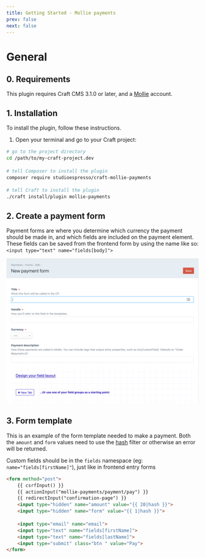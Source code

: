 ```yaml
---
title: Getting Started - Mollie payments
prev: false
next: false
---
```


# General

## 0. Requirements

This plugin requires Craft CMS 3.1.0 or later, and a [Mollie](https://www.mollie.com) account.


## 1. Installation

To install the plugin, follow these instructions.

1. Open your terminal and go to your Craft project:

```bash
# go to the project directory
cd /path/to/my-craft-project.dev

# tell Composer to install the plugin
composer require studioespresso/craft-mollie-payments

# tell Craft to install the plugin
./craft install/plugin mollie-payments
```

## 2. Create a payment form

Payment forms are where you determine which currency the payment should be made in, and which fields are included on the payment element. 
These fields can be saved from the frontend form by using the name like so: ``<input type="text" name="fields[body]">``

<img src="./images/paymentform.png">


## 3. Form template
This is an example of the form template needed to make a payment. Both the `amount` and `form` values need to use the [hash](https://docs.craftcms.com/v3/dev/filters.html#hash) filter or otherwise an error will be returned.

Custom fields should be in the `fields` namespace (eg: `name="fields[firstName]"`), just like in frontend entry forms

```html
<form method="post">
    {{ csrfInput() }}
    {{ actionInput("mollie-payments/payment/pay") }}
    {{ redirectInput("confirmation-page") }}
    <input type="hidden" name="amount" value="{{ 20|hash }}">
    <input type="hidden" name="form" value="{{ 1|hash }}">
    
    <input type="email" name="email">
    <input type="text" name="fields[firstName]">
    <input type="text" name="fields[lastName]">
    <input type="submit" class="btn " value="Pay">
</form>
```

 